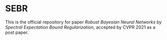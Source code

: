 # SEBR
This is the official repository for paper *Robust Bayesian Neural Networks by Spectral Expectation Bound Regularization*, accepted by CVPR 2021 as a post paper.
